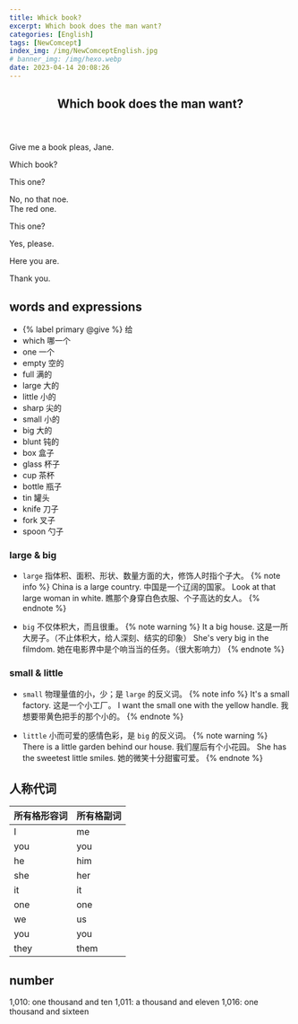 ```yaml
---
title: Whick book?
excerpt: Which book does the man want?
categories: [English]
tags: [NewComcept]
index_img: /img/NewComceptEnglish.jpg
# banner_img: /img/hexo.webp
date: 2023-04-14 20:08:26
---
```

<article class="the-dialogue">
	<header>
    	<h2>Which book does the man want?</h2>
    </header>
    <p class="responder" title="Man">Give me a book pleas, Jane.</p>
    <p class="sender" title="Woman">Which book?</p>
    <p class="sender" title="Woman">This one?</p>
    <p class="responder" title="Man">No, no that noe.<br>The red one.</p>
    <p class="sender" title="Woman">This one?</p>
    <p class="responder" title="Man">Yes, please.</p>
    <p class="sender" title="Woman">Here you are.</p>
    <p class="responder" title="Man">Thank you.</p>
</article>

## words and expressions

- {% label primary @give %} 给
- which 哪一个
- one 一个
- empty 空的
- full 满的
- large 大的
- little 小的
- sharp 尖的
- small 小的
- big 大的
- blunt 钝的
- box 盒子
- glass 杯子
- cup 茶杯
- bottle 瓶子
- tin 罐头
- knife 刀子
- fork 叉子
- spoon 勺子

### large & big

- `large` 指体积、面积、形状、数量方面的大，修饰人时指个子大。
{% note info %}
China is a large country. 中国是一个辽阔的国家。
Look at that large woman in white. 瞧那个身穿白色衣服、个子高达的女人。
{% endnote %}

- `big` 不仅体积大，而且很重。
{% note warning %}
It a big house. 这是一所大房子。（不止体积大，给人深刻、结实的印象）
She's very big in the filmdom. 她在电影界中是个响当当的任务。（很大影响力）
{% endnote %}

### small & little

- `small` 物理量值的小，少；是 `large` 的反义词。
{% note info %}
It's a small factory. 这是一个小工厂。
I want the small one with the yellow handle. 我想要带黄色把手的那个小的。
{% endnote %}

- `little` 小而可爱的感情色彩，是 `big` 的反义词。
{% note warning %}
There is a little garden behind our house. 我们屋后有个小花园。
She has the sweetest little smiles. 她的微笑十分甜蜜可爱。
{% endnote %}

## 人称代词

|  所有格形容词   | 所有格副词  |
|  ----  | ----  |
| I  | me |
| you  | you |
| he  | him |
| she  | her |
| it  | it |
| one  | one |
| we  | us |
| you  | you |
| they  | them |

## number

1,010: one thousand and ten
1,011: a thousand and eleven
1,016: one thousand and sixteen